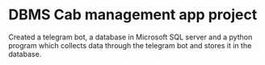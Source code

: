 # DBMS Cab management app project
 Created a telegram bot, a database in Microsoft SQL server and a python program which collects data through the telegram bot and stores it in the database.
